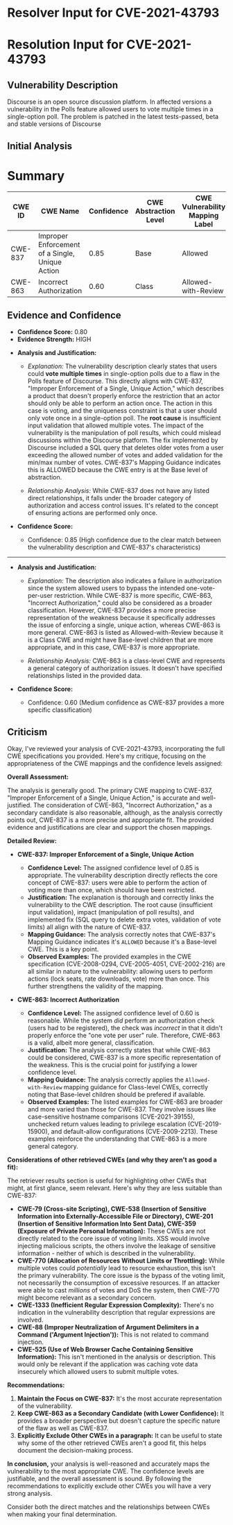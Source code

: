 # Resolver Input for CVE-2021-43793

# Resolution Input for CVE-2021-43793

## Vulnerability Description
Discourse is an open source discussion platform. In affected versions a vulnerability in the Polls feature allowed users to vote multiple times in a single-option poll. The problem is patched in the latest tests-passed, beta and stable versions of Discourse

## Initial Analysis
# Summary
| CWE ID | CWE Name | Confidence | CWE Abstraction Level | CWE Vulnerability Mapping Label | CWE-Vulnerability Mapping Notes |
|---|---|---|---|---|---|
| CWE-837 | Improper Enforcement of a Single, Unique Action | 0.85 | Base | Allowed | Primary CWE |
| CWE-863 | Incorrect Authorization | 0.60 | Class | Allowed-with-Review | Secondary Candidate |

## Evidence and Confidence

*   **Confidence Score:** 0.80
*   **Evidence Strength:** HIGH

- **Analysis and Justification:**  
  - *Explanation:* The vulnerability description clearly states that users could **vote multiple times** in single-option polls due to a flaw in the Polls feature of Discourse. This directly aligns with CWE-837, "Improper Enforcement of a Single, Unique Action," which describes a product that doesn't properly enforce the restriction that an actor should only be able to perform an action once. The action in this case is voting, and the uniqueness constraint is that a user should only vote once in a single-option poll. The **root cause** is insufficient input validation that allowed multiple votes. The impact of the vulnerability is the manipulation of poll results, which could mislead discussions within the Discourse platform. The fix implemented by Discourse included a SQL query that deletes older votes from a user exceeding the allowed number of votes and added validation for the min/max number of votes. CWE-837's Mapping Guidance indicates this is ALLOWED because the CWE entry is at the Base level of abstraction.

  - *Relationship Analysis:* While CWE-837 does not have any listed direct relationships, it falls under the broader category of authorization and access control issues. It's related to the concept of ensuring actions are performed only once.

- **Confidence Score:**  
  - Confidence: 0.85 (High confidence due to the clear match between the vulnerability description and CWE-837's characteristics)

---

- **Analysis and Justification:**  
  - *Explanation:* The description also indicates a failure in authorization since the system allowed users to bypass the intended one-vote-per-user restriction. While CWE-837 is more specific, CWE-863, "Incorrect Authorization," could also be considered as a broader classification. However, CWE-837 provides a more precise representation of the weakness because it specifically addresses the issue of enforcing a single, unique action, whereas CWE-863 is more general. CWE-863 is listed as Allowed-with-Review because it is a Class CWE and might have Base-level children that are more appropriate, and in this case, CWE-837 is more appropriate.

  - *Relationship Analysis:* CWE-863 is a class-level CWE and represents a general category of authorization issues. It doesn't have specified relationships listed in the provided data.

- **Confidence Score:**  
  - Confidence: 0.60 (Medium confidence as CWE-837 provides a more specific classification)

## Criticism
Okay, I've reviewed your analysis of CVE-2021-43793, incorporating the full CWE specifications you provided. Here's my critique, focusing on the appropriateness of the CWE mappings and the confidence levels assigned:

**Overall Assessment:**

The analysis is generally good. The primary CWE mapping to CWE-837, "Improper Enforcement of a Single, Unique Action," is accurate and well-justified. The consideration of CWE-863, "Incorrect Authorization," as a secondary candidate is also reasonable, although, as the analysis correctly points out, CWE-837 is a more precise and appropriate fit.  The provided evidence and justifications are clear and support the chosen mappings.

**Detailed Review:**

*   **CWE-837: Improper Enforcement of a Single, Unique Action**

    *   **Confidence Level:** The assigned confidence level of 0.85 is appropriate. The vulnerability description directly reflects the core concept of CWE-837: users were able to perform the action of voting more than once, which should have been restricted.
    *   **Justification:** The explanation is thorough and correctly links the vulnerability to the CWE description.  The root cause (insufficient input validation), impact (manipulation of poll results), and implemented fix (SQL query to delete extra votes, validation of vote limits) all align with the nature of CWE-837.
    *   **Mapping Guidance:**  The analysis correctly notes that CWE-837's Mapping Guidance indicates it's `ALLOWED` because it's a Base-level CWE. This is a key point.
    *   **Observed Examples:**  The provided examples in the CWE specification (CVE-2008-0294, CVE-2005-4051, CVE-2002-216) are all similar in nature to the vulnerability: allowing users to perform actions (lock seats, rate downloads, vote) more than once. This further strengthens the validity of the mapping.

*   **CWE-863: Incorrect Authorization**

    *   **Confidence Level:** The assigned confidence level of 0.60 is reasonable. While the system *did* perform an authorization check (users had to be registered), the check was *incorrect* in that it didn't properly enforce the "one vote per user" rule.  Therefore, CWE-863 is a valid, albeit more general, classification.
    *   **Justification:** The analysis correctly states that while CWE-863 could be considered, CWE-837 is a more specific representation of the weakness. This is the crucial point for justifying a lower confidence level.
    *   **Mapping Guidance:** The analysis correctly applies the `Allowed-with-Review` mapping guidance for Class-level CWEs, correctly noting that Base-level children should be prefered if available.
    *   **Observed Examples:**  The listed examples for CWE-863 are broader and more varied than those for CWE-837. They involve issues like case-sensitive hostname comparisons (CVE-2021-39155), unchecked return values leading to privilege escalation (CVE-2019-15900), and default-allow configurations (CVE-2009-2213). These examples reinforce the understanding that CWE-863 is a more general category.

**Considerations of other retrieved CWEs (and why they aren't as good a fit):**

The retriever results section is useful for highlighting other CWEs that might, at first glance, seem relevant. Here's why they are less suitable than CWE-837:

*   **CWE-79 (Cross-site Scripting), CWE-538 (Insertion of Sensitive Information into Externally-Accessible File or Directory), CWE-201 (Insertion of Sensitive Information Into Sent Data), CWE-359 (Exposure of Private Personal Information):** These CWEs are not directly related to the core issue of voting limits. XSS would involve injecting malicious scripts, the others involve the leakage of sensitive information - neither of which is described in the vulnerability.
*   **CWE-770 (Allocation of Resources Without Limits or Throttling):** While multiple votes could *potentially* lead to resource exhaustion, this isn't the primary vulnerability. The core issue is the bypass of the voting limit, not necessarily the consumption of excessive resources.  If an attacker were able to cast *millions* of votes and DoS the system, then CWE-770 might become relevant as a secondary concern.
*   **CWE-1333 (Inefficient Regular Expression Complexity):** There's no indication in the vulnerability description that regular expressions are involved.
*   **CWE-88 (Improper Neutralization of Argument Delimiters in a Command ('Argument Injection')):** This is not related to command injection.
*   **CWE-525 (Use of Web Browser Cache Containing Sensitive Information):** This isn't mentioned in the analysis or description. This would only be relevant if the application was caching vote data insecurely which allowed users to submit multiple votes.

**Recommendations:**

1.  **Maintain the Focus on CWE-837:**  It's the most accurate representation of the vulnerability.
2.  **Keep CWE-863 as a Secondary Candidate (with Lower Confidence):** It provides a broader perspective but doesn't capture the specific nature of the flaw as well as CWE-837.
3.  **Explicitly Exclude Other CWEs in a paragraph:** It can be useful to state why some of the other retrieved CWEs aren't a good fit, this helps document the decision-making process.

**In conclusion,** your analysis is well-reasoned and accurately maps the vulnerability to the most appropriate CWE. The confidence levels are justifiable, and the overall assessment is sound. By following the recommendations to explicitly exclude other CWEs you will have a very strong analysis.

Consider both the direct matches and the relationships between CWEs
when making your final determination.
        